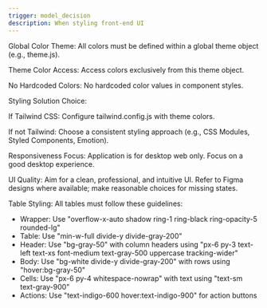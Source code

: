 ```yaml
---
trigger: model_decision
description: When styling front-end UI
---
```


Global Color Theme: All colors must be defined within a global theme object (e.g., theme.js).

Theme Color Access: Access colors exclusively from this theme object.

No Hardcoded Colors: No hardcoded color values in component styles.

Styling Solution Choice:

If Tailwind CSS: Configure tailwind.config.js with theme colors.

If not Tailwind: Choose a consistent styling approach (e.g., CSS Modules, Styled Components, Emotion).

Responsiveness Focus: Application is for desktop web only. Focus on a good desktop experience.

UI Quality: Aim for a clean, professional, and intuitive UI. Refer to Figma designs where available; make reasonable choices for missing states.

Table Styling: All tables must follow these guidelines:
- Wrapper: Use "overflow-x-auto shadow ring-1 ring-black ring-opacity-5 rounded-lg"
- Table: Use "min-w-full divide-y divide-gray-200"
- Header: Use "bg-gray-50" with column headers using "px-6 py-3 text-left text-xs font-medium text-gray-500 uppercase tracking-wider"
- Body: Use "bg-white divide-y divide-gray-200" with rows using "hover:bg-gray-50"
- Cells: Use "px-6 py-4 whitespace-nowrap" with text using "text-sm text-gray-900"
- Actions: Use "text-indigo-600 hover:text-indigo-900" for action buttons